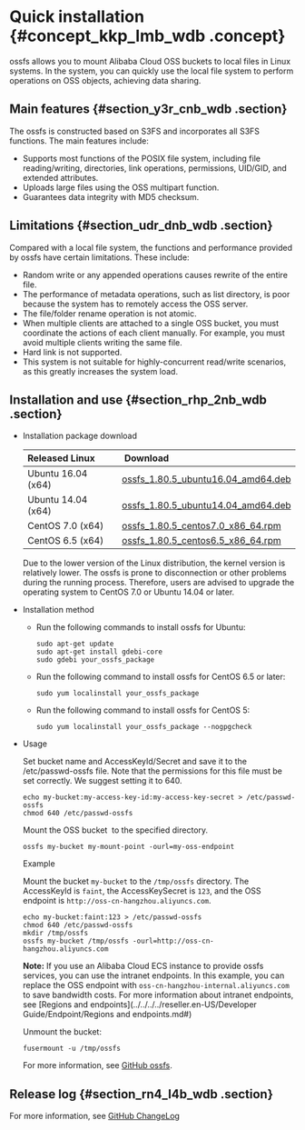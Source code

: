 # Quick installation {#concept_kkp_lmb_wdb .concept}

ossfs allows you to mount Alibaba Cloud OSS buckets to local files in Linux systems. In the system, you can quickly use the local file system to perform operations on OSS objects, achieving data sharing.

## Main features {#section_y3r_cnb_wdb .section}

The ossfs is constructed based on S3FS and incorporates all S3FS functions. The main features include:

-   Supports most functions of the POSIX file system, including file reading/writing, directories, link operations, permissions, UID/GID, and extended attributes.
-   Uploads large files using the OSS multipart function.
-   Guarantees data integrity with MD5 checksum.

## Limitations {#section_udr_dnb_wdb .section}

Compared with a local file system, the functions and performance provided by ossfs have certain limitations. These include:

-   Random write or any appended operations causes rewrite of the entire file.
-   The performance of metadata operations, such as list directory, is poor because the system has to remotely access the OSS server.
-   The file/folder rename operation is not atomic.
-   When multiple clients are attached to a single OSS bucket, you must coordinate the actions of each client manually. For example, you must avoid multiple clients writing the same file.
-   Hard link is not supported.
-   This system is not suitable for highly-concurrent read/write scenarios, as this greatly increases the system load.

## Installation and use {#section_rhp_2nb_wdb .section}

-   Installation package download

    |Released Linux| Download|
    |:-------------|:--------|
    |Ubuntu 16.04 \(x64\)|[ossfs\_1.80.5\_ubuntu16.04\_amd64.deb](http://gosspublic.alicdn.com/ossfs/ossfs_1.80.5_ubuntu16.04_amd64.deb)|
    |Ubuntu 14.04 \(x64\)|[ossfs\_1.80.5\_ubuntu14.04\_amd64.deb](http://gosspublic.alicdn.com/ossfs/ossfs_1.80.5_ubuntu14.04_amd64.deb)|
    |CentOS 7.0 \(x64\)|[ossfs\_1.80.5\_centos7.0\_x86\_64.rpm](http://gosspublic.alicdn.com/ossfs/ossfs_1.80.5_centos7.0_x86_64.rpm)|
    |CentOS 6.5 \(x64\)|[ossfs\_1.80.5\_centos6.5\_x86\_64.rpm](http://gosspublic.alicdn.com/ossfs/ossfs_1.80.5_centos6.5_x86_64.rpm)|

    Due to the lower version of the Linux distribution, the kernel version is relatively lower. The ossfs is prone to disconnection or other problems during the running process. Therefore, users are advised to upgrade the operating system to CentOS 7.0 or Ubuntu 14.04 or later.

-   Installation method
    -   Run the following commands to install ossfs for Ubuntu:

        ```
        sudo apt-get update
        sudo apt-get install gdebi-core
        sudo gdebi your_ossfs_package
        ```

    -   Run the following command to install ossfs for CentOS 6.5 or later:

        ```
        sudo yum localinstall your_ossfs_package
        ```

    -   Run the following command to install ossfs for CentOS 5:

        ```
        sudo yum localinstall your_ossfs_package --nogpgcheck
        ```

-   Usage

    Set bucket name and AccessKeyId/Secret and save it to the /etc/passwd-ossfs file. Note that the permissions for this file must be set correctly. We suggest setting it to 640.

    ```
    echo my-bucket:my-access-key-id:my-access-key-secret > /etc/passwd-ossfs
    chmod 640 /etc/passwd-ossfs
    ```

    Mount the OSS bucket  to the specified directory.

    ```
    ossfs my-bucket my-mount-point -ourl=my-oss-endpoint
    ```

    Example

    Mount the bucket `my-bucket` to the `/tmp/ossfs` directory. The AccessKeyId is `faint`, the AccessKeySecret is `123`, and the OSS endpoint is `http://oss-cn-hangzhou.aliyuncs.com`.

    ```
    echo my-bucket:faint:123 > /etc/passwd-ossfs
    chmod 640 /etc/passwd-ossfs
    mkdir /tmp/ossfs
    ossfs my-bucket /tmp/ossfs -ourl=http://oss-cn-hangzhou.aliyuncs.com
    ```

    **Note:** If you use an Alibaba Cloud ECS instance to provide ossfs services, you can use the intranet endpoints. In this example, you can replace the OSS endpoint with `oss-cn-hangzhou-internal.aliyuncs.com` to save bandwidth costs. For more information about intranet endpoints, see [Regions and endpoints](../../../../reseller.en-US/Developer Guide/Endpoint/Regions and endpoints.md#)

    Unmount the bucket:

    ```
    fusermount -u /tmp/ossfs
    ```

    For more information, see [GitHub ossfs](https://github.com/aliyun/ossfs#ossfs).


## Release log {#section_rn4_l4b_wdb .section}

For more information, see [GitHub ChangeLog](https://github.com/aliyun/ossfs/blob/master/ChangeLog)

